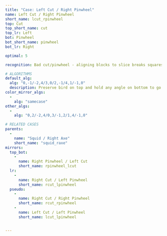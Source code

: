 ```yaml
---
title: "Case: Left Cut / Right Pinwheel"
name: Left Cut / Right Pinwheel
short_name: lcut_rpinwheel
top: Cut
top_short_name: cut
top_lr: Left
bot: Pinwheel
bot_short_name: pinwheel
bot_lr: Right

optimal: 5

recognition: Bad cut/pinwheel - aligning blocks to slice breaks squareshape.

# ALGORITHMS
default_alg:
  alg: "0,-1/-2,4/3,0/2,-1/4,1/-1,0"
  description: Preserve bird on top and hold any angle on bottom to go to squid/axe.
color_mirror_algs:
  -
    alg: "samecase"
other_algs:
  -
    alg: "0,2/-2,4/0,3/-1,2/1,4/-1,0"

# RELATED CASES
parents:
  -
    name: "Squid / Right Axe"
    short_name: "squid_raxe"
mirrors:
  top_bot:
    -
      name: Right Pinwheel / Left Cut
      short_name: rpinwheel_lcut
  lr:
    -
      name: Right Cut / Left Pinwheel
      short_name: rcut_lpinwheel
  pseudo:
    -
      name: Right Cut / Right Pinwheel
      short_name: rcut_rpinwheel
    -
      name: Left Cut / Left Pinwheel
      short_name: lcut_lpinwheel


---
```


